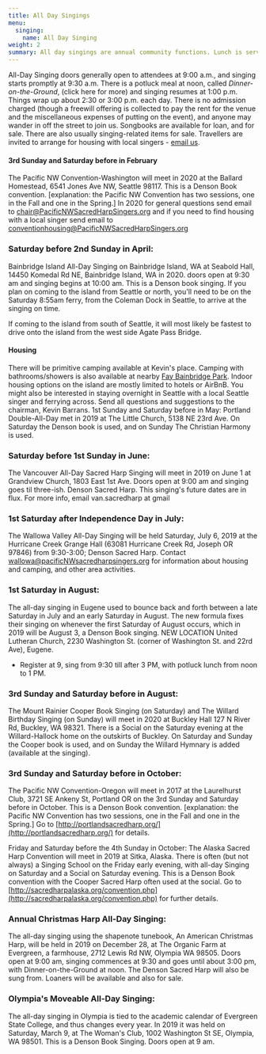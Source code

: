 ```yaml
---
title: All Day Singings
menu:
  singing:
    name: All Day Singing
weight: 2
summary: All day singings are annual community functions. Lunch is served, travellers are made very welcome and old friends are well met.
---
```


All-Day Singing doors generally open to attendees at 9:00 a.m., and singing starts promptly at 9:30 a.m. There is a potluck meal at noon, called *Dinner-on-the-Ground*, (click here for more) and singing resumes at 1:00 p.m. Things wrap up about 2:30 or 3:00 p.m. each day. There is no admission charged (though a freewill offering is collected to pay the rent for the venue and the miscellaneous expenses of putting on the event), and anyone may wander in off the street to join us. Songbooks are available for loan, and for sale. There are also usually singing-related items for sale. Travellers are invited to arrange for housing with local singers - [email us](PNWSHS@PacificNWsacredharpsingers.org).

#### 3rd Sunday and Saturday before in February

The Pacific NW Convention-Washington will meet in 2020 at the Ballard Homestead, 6541 Jones Ave NW, Seattle 98117. This is a Denson Book convention. [explanation: the Pacific NW Convention has two sessions, one in the Fall and one in the Spring.] In 2020 for general questions send email to chair@PacificNWSacredHarpSingers.org and if you need to find housing with a local singer send email to conventionhousing@PacificNWSacredHarpSingers.org

### Saturday before 2nd Sunday in April:

Bainbridge Island All-Day Singing on Bainbridge Island, WA at Seabold Hall, 14450 Komedal Rd NE, Bainbridge Island, WA in 2020. doors open at 9:30 am and singing begins at 10:00 am. This is a Denson book singing. If you plan on coming to the island from Seattle or north, you'll need to be on the Saturday 8:55am ferry, from the Coleman Dock in Seattle, to arrive at the singing on time.

If coming to the island from south of Seattle, it will most likely be fastest to drive onto the island from the west side Agate Pass Bridge.


####  Housing
There will be primitive camping available at Kevin's place. Camping with bathrooms/showers is also available at nearby [Fay Bainbridge Park](http://biparks.org/fay-bainbridge-park-campground/ "Park details and directions"). Indoor housing options on the island are mostly limited to hotels or AirBnB. You might also be interested in staying overnight in Seattle with a local Seattle singer and ferrying across. Send all questions and suggestions to the chairman, Kevin Barrans.
1st Sunday and Saturday before in May:
Portland Double-All-Day met in 2019 at The Little Church, 5138 NE 23rd Ave. On Saturday the Denson book is used, and on Sunday The Christian Harmony is used.

### Saturday before 1st Sunday in June:

The Vancouver All-Day Sacred Harp Singing will meet in 2019 on June 1 at Grandview Church, 1803 East 1st Ave. Doors open at 9:00 am and singing goes til three-ish. Denson Sacred Harp. This singing's future dates are in flux. For more info, email van.sacredharp at gmail

### 1st Saturday after Independence Day in July:

The Wallowa Valley All-Day Singing will be held Saturday, July 6, 2019 at the Hurricane Creek Grange Hall (63081 Hurricane Creek Rd, Joseph OR 97846) from 9:30-3:00; Denson Sacred Harp. Contact wallowa@pacificNWsacredharpsingers.org for information about housing and camping, and other area activities.

### 1st Saturday in August:
The all-day singing in Eugene used to bounce back and forth between a late Saturday in July and an early Saturday in August. The new formula fixes their singing on whenever the first Saturday of August occurs, which in 2019 will be August 3, a Denson Book singing. NEW LOCATION United Lutheran Church, 2230 Washington St. (corner of Washington St. and 22rd Ave), Eugene.

- Register at 9, sing from 9:30 till after 3 PM, with potluck lunch from noon to 1 PM.

### 3rd Sunday and Saturday before in August:
The Mount Rainier Cooper Book Singing (on Saturday) and The Willard Birthday Singing (on Sunday) will meet in 2020 at Buckley Hall 127 N River Rd, Buckley, WA 98321. There is a Social on the Saturday evening at the Willard-Hallock home on the outskirts of Buckley. On Saturday and Sunday the Cooper book is used, and on Sunday the Willard Hymnary is added (available at the singing).

### 3rd Sunday and Saturday before in October:
The Pacific NW Convention-Oregon will meet in 2017 at the Laurelhurst Club, 3721 SE Ankeny St, Portland OR on the 3rd Sunday and Saturday before in October. This is a Denson Book convention. [explanation: the Pacific NW Convention has two sessions, one in the Fall and one in the Spring.] Go to [http://portlandsacredharp.org/](http://portlandsacredharp.org/) for details.

Friday and Saturday before the 4th Sunday in October:
The Alaska Sacred Harp Convention will meet in 2019 at Sitka, Alaska. There is often (but not always) a Singing School on the Friday early evening, with all-day Singing on Saturday and a Social on Saturday evening. This is a Denson Book convention with the Cooper Sacred Harp often used at the social. Go to [http://sacredharpalaska.org/convention.php](http://sacredharpalaska.org/convention.php) for further details.

### Annual Christmas Harp All-Day Singing:
The all-day singing using the shapenote tunebook, An American Christmas Harp, will be held in 2019 on December 28, at The Organic Farm at Evergreen, a farmhouse, 2712 Lewis Rd NW, Olympia WA 98505. Doors open at 9:00 am, singing commences at 9:30 and goes until about 3:00 pm, with Dinner-on-the-Ground at noon. The Denson Sacred Harp will also be sung from. Loaners will be available and also for sale.
### Olympia's Moveable All-Day Singing:
The all-day singing in Olympia is tied to the academic calendar of Evergreen State College, and thus changes every year. In 2019 it was held on Saturday, March 9, at The Woman's Club, 1002 Washington St SE, Olympia, WA 98501. This is a Denson Book Singing. Doors open at 9 am.
